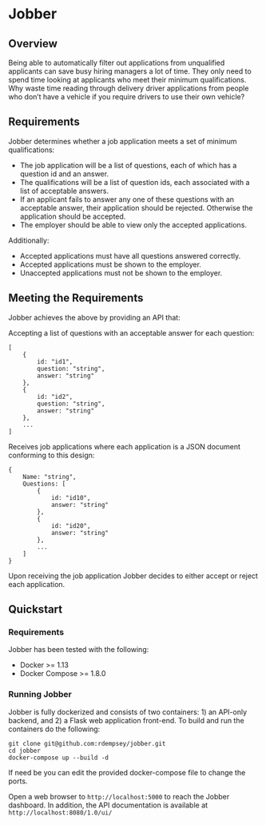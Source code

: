 # Jobber

## Overview

Being able to automatically filter out applications from unqualified applicants can save busy hiring managers a lot of time.
They only need to spend time looking at applicants who meet their minimum qualifications.  Why waste time reading through
delivery driver applications from people who don’t have a vehicle if you require drivers to use their own vehicle?

## Requirements

Jobber determines whether a job application meets a set of minimum qualifications:

* The job application will be a list of questions, each of which has a question id and an answer.
* The qualifications will be a list of question ids, each associated with a list of acceptable answers.
* If an applicant fails to answer any one of these questions with an acceptable answer, their application should be rejected. Otherwise the application should be accepted.
* The employer should be able to view only the accepted applications.

Additionally:

* Accepted applications must have all questions answered correctly.
* Accepted applications must be shown to the employer.
* Unaccepted applications must not be shown to the employer.

## Meeting the Requirements

Jobber achieves the above by providing an API that:

Accepting a list of questions with an acceptable answer for each question:
```
[
    {
        id: "id1",
        question: "string",
        answer: "string"
    },
    {
        id: "id2",
        question: "string",
        answer: "string"
    },
    ...
]
```

Receives job applications where each application is a JSON document conforming to this design:
```
{
    Name: "string",
    Questions: [
        {
            id: "id10",
            answer: "string"
        },
        {
            id: "id20",
            answer: "string"
        },
        ...
    ]
}
```

Upon receiving the job application Jobber decides to either accept or reject each application.

## Quickstart

### Requirements

Jobber has been tested with the following:

* Docker >= 1.13
* Docker Compose >= 1.8.0

### Running Jobber

Jobber is fully dockerized and consists of two containers: 1) an API-only backend, and 2) a Flask web application front-end.
To build and run the containers do the following:

```
git clone git@github.com:rdempsey/jobber.git
cd jobber
docker-compose up --build -d
```

If need be you can edit the provided docker-compose file to change the ports.

Open a web browser to `http://localhost:5000` to reach the Jobber dashboard. In addition, the API documentation is available at `http://localhost:8080/1.0/ui/`